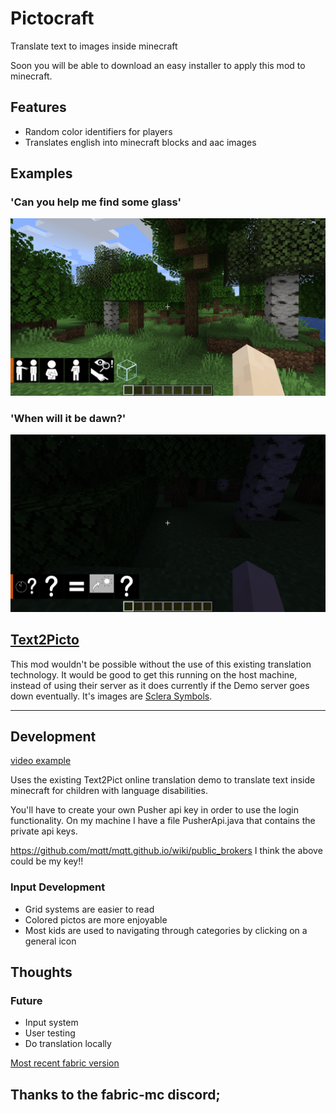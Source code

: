 # Pictocraft

Translate text to images inside minecraft

Soon you will be able to download an easy installer to apply this mod to minecraft.

## Features
- Random color identifiers for players
- Translates english into minecraft blocks and aac images

## Examples
### 'Can you help me find some glass'
![example1](https://github.com/edeetee/pictocraft/raw/master/images/2019-06-13_17.53.45.png)
### 'When will it be dawn?'
![example2](https://github.com/edeetee/pictocraft/raw/master/images/2019-06-13_17.57.58.png)

## [Text2Picto](http://picto.ccl.kuleuven.be/index.php)
This mod wouldn't be possible without the use of this existing translation technology.
It would be good to get this running on the host machine, instead of using their server as it does currently if the Demo server goes down eventually.
It's images are [Sclera Symbols](https://sclera.be/en/vzw/home).

----



## Development

[video example](https://photos.app.goo.gl/rG3nujY5LnPR7PsF8)

Uses the existing Text2Pict online translation demo to translate text inside minecraft for children with language disabilities.

You'll have to create your own Pusher api key in order to use the login functionality.
On my machine I have a file PusherApi.java that contains the private api keys.

https://github.com/mqtt/mqtt.github.io/wiki/public_brokers
I think the above could be my key!!

### Input Development

- Grid systems are easier to read
- Colored pictos are more enjoyable
- Most kids are used to navigating through categories by clicking on a general icon

## Thoughts

### Future
- Input system
- User testing
- Do translation locally

[Most recent fabric version](https://modmuss50.me/fabric.html)

## Thanks to the fabric-mc discord;
